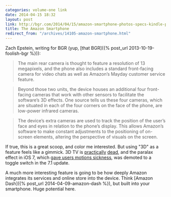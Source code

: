 ```yaml
---
categories: volume-one link
date: 2014-04-15 18:32
layout: post
link: http://bgr.com/2014/04/15/amazon-smartphone-photos-specs-kindle-phone-exclusive/
title: The Amazon Smartphone
redirect_from: "/archives/14105-amazon-smartphone.html"
---
```



Zach Epstein, writing for BGR (yup, [that BGR]({% post_url 2013-10-19-foolish-bgr %})): 

> The main rear camera is thought to feature a resolution of 13 megapixels, and the phone also includes a standard front-facing camera for video chats as well as Amazon’s Mayday customer service feature.

> Beyond those two units, the device houses an additional four front-facing cameras that work with other sensors to facilitate the software’s 3D effects. One source tells us these four cameras, which are situated in each of the four corners on the face of the phone, are low-power infrared cameras.

> The device’s extra cameras are used to track the position of the user’s face and eyes in relation to the phone’s display. This allows Amazon’s software to make constant adjustments to the positioning of on-screen elements, altering the perspective of visuals on the screen.

If true, this is a great scoop, and color me interested. But using "3D" as a feature feels like a gimmick. 3D TV is [practically](http://www.thewire.com/technology/2014/01/3d-tv-dead/356721/) [dead](http://www.slashgear.com/samsung-admits-3d-tv-demand-underwhelming-13222753/), and the paralax effect in iOS 7, which [gave users motions sickness](http://www.imore.com/ios-7-and-motion-sickness-poll), was demoted to a toggle switch in the 7.1 update. 

A much more interesting feature is going to be how deeply Amazon integrates its services and online store into the device. Think [Amazon Dash]({% post_url 2014-04-09-amazon-dash %}), but built into your smartphone. Huge potential here. 

